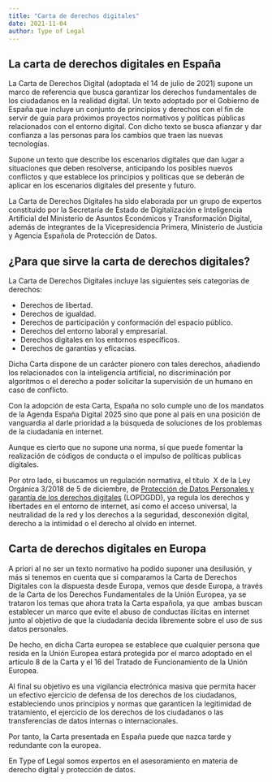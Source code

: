 ```yaml
---
title: "Carta de derechos digitales"
date: 2021-11-04
author: Type of Legal
---
```


**La carta de derechos digitales en España**
--------------------------------------------

La Carta de Derechos Digital (adoptada el 14 de julio de 2021) supone un marco de referencia que busca garantizar los derechos fundamentales de los ciudadanos en la realidad digital. Un texto adoptado por el Gobierno de España que incluye un conjunto de principios y derechos con el fin de servir de guía para próximos proyectos normativos y políticas públicas relacionados con el entorno digital. Con dicho texto se busca afianzar y dar confianza a las personas para los cambios que traen las nuevas tecnologías.

Supone un texto que describe los escenarios digitales que dan lugar a situaciones que deben resolverse, anticipando los posibles nuevos conflictos y que establece los principios y políticas que se deberán de aplicar en los escenarios digitales del presente y futuro.

La Carta de Derechos Digitales ha sido elaborada por un grupo de expertos constituido por la Secretaría de Estado de Digitalización e Inteligencia Artificial del Ministerio de Asuntos Económicos y Transformación Digital, además de integrantes de la Vicepresidencia Primera, Ministerio de Justicia y Agencia Española de Protección de Datos.

**¿Para que sirve la carta de derechos digitales?**
---------------------------------------------------

La Carta de Derechos Digitales incluye las siguientes seis categorías de derechos:

*   Derechos de libertad.
*   Derechos de igualdad.
*   Derechos de participación y conformación del espacio público.
*   Derechos del entorno laboral y empresarial.
*   Derechos digitales en los entornos específicos.
*   Derechos de garantías y eficacias.

Dicha Carta dispone de un carácter pionero con tales derechos, añadiendo los relacionados con la inteligencia artificial, no discriminación por algoritmos o el derecho a poder solicitar la supervisión de un humano en caso de conflicto.

Con la adopción de esta Carta, España no solo cumple uno de los mandatos de la Agenda España Digital 2025 sino que pone al país en una posición de vanguardia al darle prioridad a la búsqueda de soluciones de los problemas de la ciudadanía en internet.

Aunque es cierto que no supone una norma, sí que puede fomentar la realización de códigos de conducta o el impulso de políticas publicas digitales.

Por otro lado, si buscamos un regulación normativa, el título  X de la Ley Orgánica 3/2018 de 5 de diciembre, de [Protección de Datos Personales y garantía de los derechos digitales](https://www.boe.es/buscar/doc.php?id=BOE-A-2018-16673) (LOPDGDD), ya regula los derechos y libertades en el entorno de internet, así como el acceso universal, la neutralidad de la red y los derechos a la seguridad, desconexión digital, derecho a la intimidad o el derecho al olvido en internet.

**Carta de derechos digitales en Europa**
-----------------------------------------

A priori al no ser un texto normativo ha podido suponer una desilusión, y más si tenemos en cuenta que si comparamos la Carta de Derechos Digitales con la dispuesta desde Europa, vemos que desde Europa, a través de la Carta de los Derechos Fundamentales de la Unión Europea, ya se trataron los temas que ahora trata la Carta española, ya que  ambas buscan establecer un marco que evite el abuso de conductas ilícitas en internet junto al objetivo de que la ciudadanía decida libremente sobre el uso de sus datos personales.

De hecho, en dicha Carta europea se establece que cualquier persona que resida en la Unión Europea estará protegida por el marco adoptado en el artículo 8 de la Carta y el 16 del Tratado de Funcionamiento de la Unión Europea.

Al final su objetivo es una vigilancia electrónica masiva que permita hacer un efectivo ejercicio de defensa de los derechos de los ciudadanos, estableciendo unos principios y normas que garanticen la legitimidad de tratamiento, el ejercicio de los derechos de los ciudadanos o las transferencias de datos internas o internacionales.

Por tanto, la Carta presentada en España puede que nazca tarde y redundante con la europea.

En Type of Legal somos expertos en el asesoramiento en materia de derecho digital y protección de datos.
